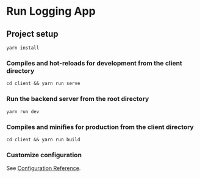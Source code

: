 # Run Logging App

## Project setup
```
yarn install
```

### Compiles and hot-reloads for development from the client directory
```
cd client && yarn run serve
```

### Run the backend server from the root directory
```
yarn run dev
```

### Compiles and minifies for production from the client directory
```
cd client && yarn run build
```

### Customize configuration
See [Configuration Reference](https://cli.vuejs.org/config/).
